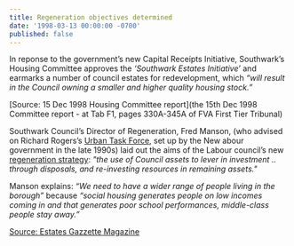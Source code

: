```yaml
---
title: Regeneration objectives determined
date: '1998-03-13 00:00:00 -0700'
published: false
---
```

In reponse to the government’s new Capital Receipts Initiative, Southwark’s Housing Committee approves the _‘Southwark Estates Initiative’_ and earmarks a number of council estates for redevelopment, which _“will result in the Council owning a smaller and higher quality housing stock.”_

[Source: 15 Dec 1998 Housing Committee report](the 15th Dec 1998 Committee report - at Tab F1, pages 330A-345A of FVA First Tier Tribunal)

Southwark Council’s Director of Regeneration, Fred Manson, (who advised on Richard Rogers’s [Urban Task Force](http://image.guardian.co.uk/sys-files/Society/documents/2005/11/22/UTF_final_report.pdf), set up by the New abour government in the late 1990s) laid out the aims of the Labour council’s new [regeneration strategy](http://heygate.github.io/img/RegenerationStrategy.pdf): _"the use of Council assets to lever in investment .. through disposals, and re-investing resources in remaining assets."_

Manson explains: _“We need to have a wider range of people living in the borough”_ because _“social housing generates people on low incomes coming in and that generates poor school performances, middle-class people stay away.”_ 

[Source: Estates Gazzette Magazine](https://bit.ly/36OV20E)
